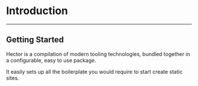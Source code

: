 # Introduction

---

## Getting Started

Hector is a compilation of modern tooling technologies, bundled together in a configurable, easy to use package.

It easily sets up all the boilerplate you would require to start create static sites.